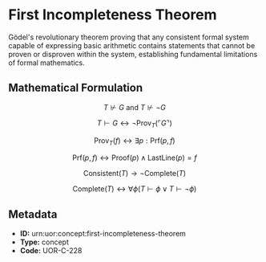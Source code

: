 # First Incompleteness Theorem

Gödel's revolutionary theorem proving that any consistent formal system capable of expressing basic arithmetic contains statements that cannot be proven or disproven within the system, establishing fundamental limitations of formal mathematics.

## Mathematical Formulation

$$
T \nvdash G \text{ and } T \nvdash \neg G
$$

$$
T \vdash G \leftrightarrow \neg\text{Prov}_T(\ulcorner G \urcorner)
$$

$$
\text{Prov}_T(f) \leftrightarrow \exists p: \text{Prf}(p, f)
$$

$$
\text{Prf}(p, f) \leftrightarrow \text{Proof}(p) \wedge \text{LastLine}(p) = f
$$

$$
\text{Consistent}(T) \rightarrow \neg\text{Complete}(T)
$$

$$
\text{Complete}(T) \leftrightarrow \forall\phi (T \vdash \phi \vee T \vdash \neg\phi)
$$

## Metadata

- **ID:** urn:uor:concept:first-incompleteness-theorem
- **Type:** concept
- **Code:** UOR-C-228
